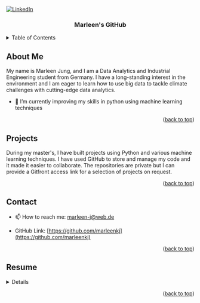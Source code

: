 

<div id="top"></div>
<!--
*** Thanks for checking out the Best-README-Template. If you have a suggestion
*** that would make this better, please fork the repo and create a pull request
*** or simply open an issue with the tag "enhancement".
*** Don't forget to give the project a star!
*** Thanks again! Now go create something AMAZING! :D
-->



<!-- PROJECT SHIELDS -->
<!--
*** I'm using markdown "reference style" links for readability.
*** Reference links are enclosed in brackets [ ] instead of parentheses ( ).
*** See the bottom of this document for the declaration of the reference variables
*** for contributors-url, forks-url, etc. This is an optional, concise syntax you may use.
*** https://www.markdownguide.org/basic-syntax/#reference-style-links
-->

[![LinkedIn][linkedin-shield]][linkedin-url]



<!-- PROJECT LOGO -->
<h3 align="center">Marleen's GitHub</h3>


<!-- TABLE OF CONTENTS -->
<details>
  <summary>Table of Contents</summary>
  <ol>
    <li><a href="#about-me">About Me</a></li>
    <li><a href="#projects">Projects</a></li>
    <li><a href="#contact">Contact</a></li>
    <li><a href="#resume">Resume</a></li>
  </ol>
</details>


<!-- ABOUT ME -->
## About Me

My name is Marleen Jung, and I am a Data Analytics and Industrial Engineering student from Germany. I have a long-standing interest in the environment and I am eager to learn how to use big data to tackle climate challenges with cutting-edge data analytics.

- 🌱 I’m currently improving my skills in python using machine learning techniques 

<p align="right">(<a href="#top">back to top</a>)</p>

<!-- PROJECTS -->
## Projects

During my master's, I have built projects using Python and various machine learning techniques. I have used GitHub to store and manage my code and it made it easier to collaborate. The repositories are private but I can provide a Gitfront access link for a selection of projects on request.

<p align="right">(<a href="#top">back to top</a>)</p>

<!-- CONTACT -->
## Contact

- 📫 How to reach me: marleen-j@web.de

- GitHub Link: [https://github.com/marleenkj](https://github.com/marleenkj)

<p align="right">(<a href="#top">back to top</a>)</p>

<!-- RESUME -->
## Resume
<details>
  Show Resume
  <ol>
    [![CV Marleen][product-screenshot]]
  </ol>
</details>

<p align="right">(<a href="#top">back to top</a>)</p>


<!-- MARKDOWN LINKS & IMAGES -->
<!-- https://www.markdownguide.org/basic-syntax/#reference-style-links -->
[linkedin-shield]: https://img.shields.io/badge/-LinkedIn-black.svg?style=for-the-badge&logo=linkedin&colorB=555
[linkedin-url]: https://linkedin.com/in/marleenjung
[product-screenshot]: CV_Marleen-1.png

<!--
**marleenkj/marleenkj** is a ✨ _special_ ✨ repository because its `README.md` (this file) appears on your GitHub profile.

Here are some ideas to get you started:

- 🔭 I’m currently working on ...
- 🌱 I’m currently learning ...
- 👯 I’m looking to collaborate on ...
- 🤔 I’m looking for help with ...
- 💬 Ask me about ...
- 📫 How to reach me: ...
- 😄 Pronouns: ...
- ⚡ Fun fact: ...
-->
